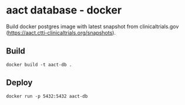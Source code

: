 # aact database - docker

Build docker postgres image with latest snapshot from clinicaltrials.gov (https://aact.ctti-clinicaltrials.org/snapshots).

## Build

```
docker build -t aact-db .
```

## Deploy

```
docker run -p 5432:5432 aact-db
```

